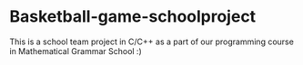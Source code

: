 # Basketball-game-schoolproject

This is a school team project in C/C++ as a part of our programming course in Mathematical Grammar School :)
